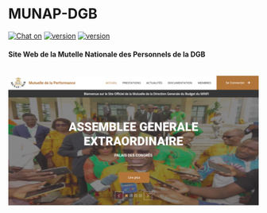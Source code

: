 # MUNAP-DGB
[![Chat on](https://img.shields.io/badge/Write_me_on-Telegram-blue)](https://t.me/Le_Sudo)
[![version](https://img.shields.io/badge/Site_Web_Version-1.1-green?style=flat)]()
[![version](https://img.shields.io/badge/PHP-8.1.2-777BB3?style=flat)]()

<h4>Site Web de la Mutelle Nationale des Personnels de la DGB</h4><br>

<img src="web-site.png" alt="MUNAP-DGB" />

